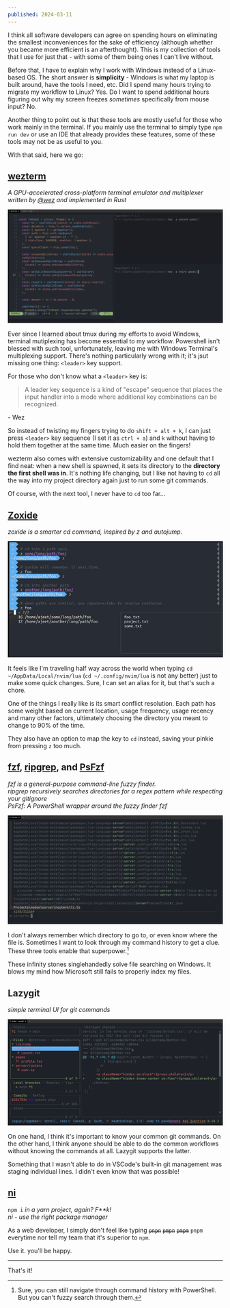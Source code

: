 ```yaml
---
published: 2024-03-11
---
```


I think all software developers can agree on spending hours on eliminating the smallest inconveniences for the sake of efficiency (although whether you became more efficient is an afterthought). This is my collection of tools that I use for just that - with some of them being ones I can't live without.

Before that, I have to explain why I work with Windows instead of a Linux-based OS. The short answer is **simplicity** - Windows is what my laptop is built around, have the tools I need, etc. Did I spend many hours trying to migrate my workflow to Linux? Yes. Do I want to spend additional hours figuring out why my screen freezes *sometimes* specifically from mouse input? No.

Another thing to point out is that these tools are mostly useful for those who work mainly in the terminal. If you mainly use the terminal to simply type `npm run dev` or use an IDE that already provides these features, some of these tools may not be as useful to you.

With that said, here we go:
## [wezterm](https://github.com/wez/wezterm)
*A GPU-accelerated cross-platform terminal emulator and multiplexer written by [@wez](https://github.com/wez) and implemented in Rust*

![Pasted-image-20240311074215](../../assets/blogs/Pasted-image-20240311074215.png)

Ever since I learned about tmux during my efforts to avoid Windows, terminal mutiplexing has become essential to my workflow. Powershell isn't blessed with such tool, unfortunately, leaving me with Windows Terminal's multiplexing support. There's nothing particularly wrong with it; it's jsut missing one thing: `<leader>` key support.

For those who don't know what a `<leader>` key is:
>A leader key sequence is a kind of "escape" sequence that places the input handler into a mode where additional key combinations can be recognized. 
>
\- Wez

So instead of twisting my fingers trying to do `shift + alt + k`, I can just press `<leader>` key sequence (I set it as `ctrl + a`) and `k` without having to hold them together at the same time. Much easier on the fingers!

wezterm also comes with extensive customizability and one default that I find neat: when a new shell is spawned, it sets its directory to the **directory the first shell was in**. It's nothing life changing, but I like not having to `cd` all the way into my project directory again just to run some git commands.

Of course, with the next tool, I never have to `cd` too far...
## [Zoxide](https://github.com/ajeetdsouza/zoxide)
*zoxide is a smarter cd command, inspired by z and autojump.*

![Pasted_image_20240307151530](../../assets/blogs/Pasted_image_20240307151530.png)

It feels like I'm traveling half way across the world when typing `cd ~/AppData/Local/nvim/lua` (`cd ~/.config/nvim/lua` is not any better) just to make some quick changes. Sure, I can set an alias for it, but that's such a chore.

One of the things I really like is its smart conflict resolution. Each path has some weight based on current location, usage frequency, usage recency and many other factors, ultimately choosing the directory you meant to change to 90% of the time.

They also have an option to map the key to `cd` instead, saving your pinkie from pressing `z` too much.

## [fzf](https://github.com/junegunn/fzf), [ripgrep](https://github.com/BurntSushi/ripgrep), and [PsFzf](https://github.com/kelleyma49/PSFzf)
*fzf is a general-purpose command-line fuzzy finder.* <br>
*ripgrep recursively searches directories for a regex pattern while respecting your gitignore* <br>
*PsFzf: A PowerShell wrapper around the fuzzy finder fzf* 

![Pasted-image-20240311081210](../../assets/blogs/Pasted-image-20240311081210.png)

I don't always remember which directory to go to, or even know where the file is. Sometimes I want to look through my command history to get a clue. These three tools enable that superpower.[^1]

These infinity stones singlehandedly solve file searching on Windows. It blows my mind how Microsoft still fails to properly index my files.

## Lazygit
*simple terminal UI for git commands*

![Pasted-image-20240311081329](../../assets/blogs/Pasted-image-20240311081329.png)

On one hand, I think it's important to know your common git commands. On the other hand, I think anyone should be able to do the common workflows without knowing the commands at all. Lazygit supports the latter.

Something that I wasn't able to do in VSCode's built-in git management was staging individual lines. I didn't even know that was possible!

## [ni](https://github.com/antfu/ni)
`npm i` *in a yarn project, again? F\*\*k!* <br>
*ni - use the right package manager*

As a web developer, I simply don't feel like typing ~~`pnpn`~~ ~~`pmpn`~~ ~~`pmpm`~~ `pnpm` everytime nor tell my team that it's superior to `npm`. 

Use it. you'll be happy.

---
That's it!


[^1]: Sure, you can still navigate through command history with PowerShell. But you can't fuzzy search through them.